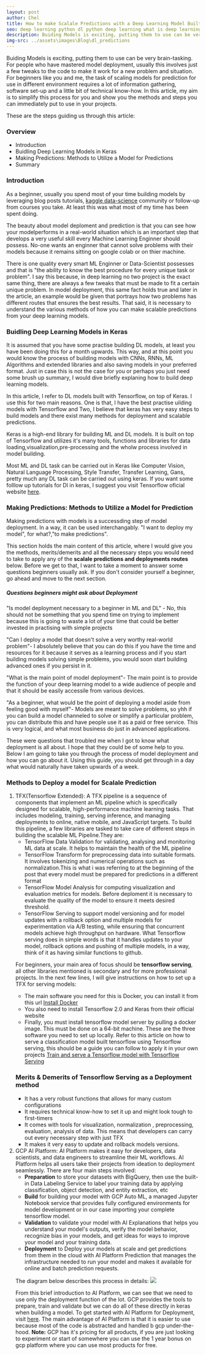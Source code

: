 ```yaml
---
layout: post
author: Chel
title: How to make Scalale Predictions with a Deep Learning Model Built with Keras
seo: deep learning python dl python deep learning what is deep learning deep learning deployment tensorflow deep learner 
description: Buiding Models is exciting, putting them to use can be very brain-tasking. For people who have mastered model deployment, usually this involves just a few tweaks to the code to make it work for a new problem and situation. For beginners like you and me, the task of scaling models for prediction for use in different environment requires a lot of information gathering, software set-up and a little bit of technical know-how. In this article, my aim is to simplify this process for you and show you the methods and steps you can immediately put to use in your projects.
img-src: ../assets\images\Blog\dl_predictions
---
```


Buiding Models is exciting, putting them to use can be very brain-tasking. For people who have mastered model deployment, usually this involves just a few tweaks to the code to make it work for a new problem and situation. For beginners like you and me, the task of scaling models for prediction for use in different environment requires a lot of information gathering, software set-up and a little bit of technical know-how. In this article, my aim is to simplify this process for you and show you the methods and steps you can immediately put to use in your projects.

These are the steps guiding us through this article:

<h3>Overview</h3>
<ul>
  <li>Introduction</li>
  <li>Buidling Deep Learning Models in Keras</li>
  <li>Making Predictions: Methods to Utilize a Model for Predictions</li>
  <li>Summary</li>
</ul>  


<h3>Introduction</h3>
As a beginner, usually you spend most of your time building models by leveraging blog posts tutorials, <a href="http://kaggle.com/">kaggle data-science</a> community or follow-up from courses you take. At least this was what most of my time has been spent doing.

The beauty about model deploment and prediction is that you  can see how your modelperforms in a real-world situation which is an important step that develops a very useful skill every Machine Learning Enginner should possess. No-one wants an enginner that cannot solve problems with their models because it remains sitting on google colab or on thier machine.

There is one quality every smart ML Enginner or Data-Scientist possesses and that is "the ability to know the best procedure for every unique task or problem". I say this because, in deep learning no two project is the exact same thing, there are always a few tweaks that must be made to fit a certain unique problem. In model deployment, this same fact holds true and later in the article, an example would be given that portrays how two problems has different routes that ensures the best results. That said, it is necessary to understand the various methods of how you can make scalable predictions from your deep learning models.

<h3>Buidling Deep Learning Models in Keras</h3>
It is assumed that you have some practise building DL models, at least you have been doing this for a month upwards. This way, and at this point you would know the process of building models with CNNs, RNNs, ML Algorithms and extended libraries and also saving models in your preferred format. Just in case this is not the case for you or perhaps you just need some brush up summary, I would dive briefly explaning how to build deep learning models.

In this article, I refer to DL models built with Tensorflow, on top of Keras. I use this for two main reasons. One is that, I have the best practise uilding models with Tensorflow and Two, I believe that keras has very easy steps to build models and there exist many methods for deployment and scalable predictions.

Keras is a high-end library for building ML and DL models. It is built on top of Tensorflow and utilizes it's many tools, functions and libraries for data loading,visualization,pre-processing and the wholw process involved in model building.

Most ML and DL task can be carried out in Keras like Computer Vision, Natural Language Processing, Style Transfer, Transfer Learning, Gans, pretty much any DL task can be carried out using keras. If you want some folllow up tutorials for Dl in keras, I suggest you visit Tensorflow oficial website <a href="https://www.tensorflow.org/tutorials/quickstart/beginner">here</a>.

<h3>Making Predictions: Methods to Utilize a Model for Prediction</h3>
Making predictions with models is a successding step of model deployment. In a way, it can be used interchangably. "I want to deploy my model", for what?,"to make predictions".

This section holds the main content of this article, where I would give you the methods, merits/demerits and all the necessary steps you would need to take to apply any of the <b>scalale predictions and deployments routes</b> below. Before we get to that, I want to take a moment to answer some questions beginners usually ask. If you don't consider yourself a beginner, go ahead and move to the next section.

<h5>Questions beginners might ask about Deployment</h5>

"Is model deployment necessary to a beginner in ML and DL" - No, this should not be something that you spend time on trying to implement because this is going to waste a lot of your time that could be better invested in practising with simple projects

"Can I deploy a model that doesn't solve a very worthy real-world problem"- I absolutely believe that you can do this if you have the time and resources for it because it serves as a learning process and if you start building 
models solving simple problems, you would soon start building advanced ones if you persist in it.

"What is the main point of model deployment"- The main point is to provide the function of your deep learning model to a wide audience of people and that it should be easily accessile from various devices.

"As a beginner, what would be the point of deploying a model aside from feeling good with myself"- Models are meant to solve problems, so yhh if you can build a model channeled to solve or simplify a particular problem, you can distribute this and have people use it as a paid or free service. This is very logical, and what most business do just in advanced applications.

These were questions that troubled me when I got to know what deployment is all about. I hope that they could be of some help to you. 
Below I am going to take you through the process of model deployment and how you can go about it. Using this guide, you should get through in a day what would naturally have taken upwards of a week.

<h3>Methods to Deploy a model for Scalale Prediction</h3>

<ol>
	<li>TFX(Tensorflow Extended): A TFX pipeline is a sequence of components that implement an ML pipeline which is specifically designed for scalable, high-performance machine learning tasks. That includes modeling, training, serving inference, and managing deployments to online, native mobile, and JavaScript targets. To build this pipeline, a few libraries are tasked to take care of different steps in building the scalable ML Pipeline.They are: <ul style="list-style-type:circle;">
		<li>TensorFlow Data Validation for validating, analysing and monitoring ML data at scale. It helps to maintain the health of the ML pipeline</li>
		<li>TensorFlow Transform for preprocessing data into suitable formats. It involves tokenizing and numerical operations such as normalization.This is what i was referring to at the beginning of the post that every model must be prepared for predictions in a different format</li>
		<li>TensorFlow Model Analysis for computing visualization and evaluation metrics for models. Before deploment it is necessary to evaluate the quality of the model to ensure it meets desired threshold.</li>
		<li>TensorFlow Serving to support model versioning and for model updates with a rollback option and multiple models for experimentation via A/B testing, while ensuring that concurrent models achieve high throughput on hardware. What Tensorflow serving does in simple words is that it handles updates to your model, rollback options and pushing of multiple models, in a way, think of it as having similar functions to github.</li></ul>

For beginners, your main area of focus should be <b>tensorflow serving</b>, all other libraries mentioned is secondary and for more professional projects. In the next few lines, I will give instructions on how to set up a TFX for serving models:

* The main software you need for this is Docker, you can install it from this url <a href="">Install Docker</a>
* You also need to install Tensorflow 2.0 and Keras from their official website
* Finally, you must install tensorflow model server by pulling a docker image. This must be done on a 64-bit machine.
These are the three software you need to set up locally. Refer to this article on how to serve a classification model built tensorflow using Tensorflow serving, this should be a guide you can follow to apply it in your own projects <a href="https://www.tensorflow.org/tfx/tutorials/serving/rest_simple">Train and serve a Tensorflow model with Tensorflow Serving</a>

<h3>Merits & Demerits of Tensorflow Serving as a Deployment method</h3>
<ul style="list-style-type: square;">
	<li>It has a very robust functions that allows for many custom configurations</li>
	<li>It requires technical know-how to set it up and might look tough to first-timers</li>
	<li>It comes with tools for visualization, normalization , preprocessing, evaluation, analysis of data. This means that developers can carry out every necessary step with just TFX</li>
	<li>It makes it very easy to update and rollback models versions.</li>
</ul>
</li>


<li>GCP AI Platform: AI Platform makes it easy for developers, data scientists, and data engineers to streamline their ML workflows. AI Platform helps all users take their projects from ideation to deployment seamlessly. There are four main steps involved:

* <b>Preparation</b> to store your datasets with BigQuery, then use the built-in Data Labeling Service to label your training data by applying classification, object detection, and entity extraction, etc
* <b>Build</b> for building your model with GCP Auto ML, a managed Jupyter Notebook service that provides fully configured environments for model development or in our case importing your complete tensorflow model.
* <b>Validation</b> to validate your model with AI Explanations that helps you understand your model's outputs, verify the model behavior, recognize bias in your models, and get ideas for ways to improve your model and your training data.
* <b>Deployment</b> to Deploy your models at scale and get predictions from them in the cloud with AI Platform Prediction that manages the infrastructure needed to run your model and makes it available for online and batch prediction requests.

The diagram below describes this process in details:
<img class="img-fluid" src="https://cloud.google.com/images/ai-platform/ai_platform.svg">

From this brief introduction to AI Platform, we can see that we need to use only the deployment function of the lot. GCP provides the tools to prepare, train and validate but we can do all of these directly in keras when building a model. To get started with AI Platform for Deployment, visit <a href="https://cloud.google.com/ai-platform/docs/getting-started-keras">here</a>. The main advantage of AI Platform is that it is easier to use because most of the code is abstracted and handled b gcp under-the-hood. 
<b>Note:</b> GCP has it's pricing for all products, if you are just looking to experiment or start of somewhere you can use the 1 year bonus on gcp platform where you can use most products for free.
</li>
</ol>
